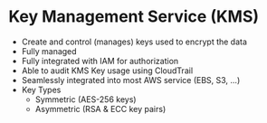 # Key Management Service (KMS)

- Create and control (manages) keys used to encrypt the data 
- Fully managed 
- Fully integrated with IAM for authorization
- Able to audit KMS Key usage using CloudTrail
- Seamlessly integrated into most AWS service (EBS, S3, ...)
- Key Types
  - Symmetric (AES-256 keys)
  - Asymmetric (RSA & ECC key pairs)